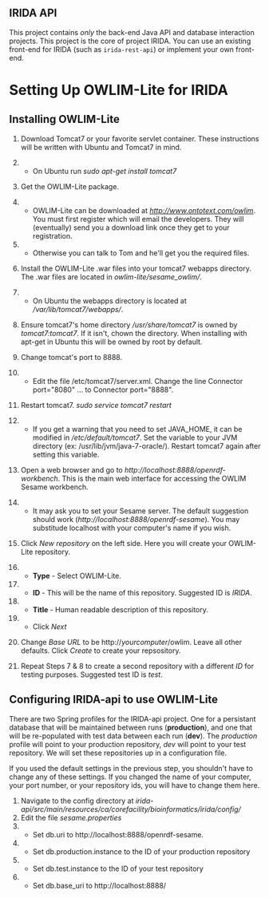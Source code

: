 IRIDA API
---------
This project contains *only* the back-end Java API and database interaction projects. This project is the core of project IRIDA. You can use an existing front-end for IRIDA (such as ```irida-rest-api```) or implement your own front-end.

Setting Up OWLIM-Lite for IRIDA
===============================

Installing OWLIM-Lite
---------------------

1. Download Tomcat7 or your favorite servlet container.  These instructions will be written with Ubuntu and Tomcat7 in mind.
1. * On Ubuntu run *sudo apt-get install tomcat7*
2. Get the OWLIM-Lite package.
2. * OWLIM-Lite can be downloaded at *http://www.ontotext.com/owlim*.  You must first register which will email the developers.  They will (eventually) send you a download link once they get to your registration.
2. * Otherwise you can talk to Tom and he'll get you the required files.
3. Install the OWLIM-Lite .war files into your tomcat7 webapps directory.  The .war files are located in *owlim-lite/sesame_owlim/*.
3. * On Ubuntu the webapps directory is located at */var/lib/tomcat7/webapps/*.
4. Ensure tomcat7's home directory */usr/share/tomcat7* is owned by *tomcat7:tomcat7*.  If it isn't, chown the directory.  When installing with apt-get in Ubuntu this will be owned by root by default.
5. Change tomcat's port to 8888.
5. * Edit the file /etc/tomcat7/server.xml.  Change the line Connector port="8080" ... to Connector port="8888".

6. Restart tomcat7.  *sudo service tomcat7 restart*
6. * If you get a warning that you need to set JAVA_HOME, it can be modified in */etc/default/tomcat7*.  Set the variable to your JVM directory (ex: /usr/lib/jvm/java-7-oracle/).  Restart tomcat7 again after setting this variable.
7. Open a web browser and go to *http://localhost:8888/openrdf-workbench*.  This is the main web interface for accessing the OWLIM Sesame workbench.  
7. * It may ask you to set your Sesame server.  The default suggestion should work (*http://localhost:8888/openrdf-sesame*).  You may substitude localhost with your computer's name if you wish.
8. Click *New repository* on the left side.  Here you will create your OWLIM-Lite repository.
8. * **Type** - Select OWLIM-Lite.
8. * **ID** - This will be the name of this repository.  Suggested ID is *IRIDA*.
8. * **Title** - Human readable description of this repository.
8. * Click *Next*
9. Change *Base URL* to be http://*yourcomputer*/owlim.  Leave all other defaults.  Click *Create* to create your repsository.
10. Repeat Steps 7 & 8 to create a second repository with a different *ID* for testing purposes.  Suggested test ID is *test*.

Configuring IRIDA-api to use OWLIM-Lite
---------------------------------------
There are two Spring profiles for the IRIDA-api project.  One for a persistant database that will be maintained between runs (**production**), and one that will be re-populated with test data between each run (**dev**).  The *production* profile will point to your production repository, *dev* will point to your test repository.  We will set these repositories up in a configuration file.

If you used the default settings in the previous step, you shouldn't have to change any of these settings.  If you changed the name of your computer, your port number, or your repository ids, you will have to change them here.

1. Navigate to the config directory at *irida-api/src/main/resources/ca/corefacility/bioinformatics/irida/config/*
2. Edit the file *sesame.properties*
2. * Set db.uri to http://localhost:8888/openrdf-sesame.
2. * Set db.production.instance to the ID of your production repository
2. * Set db.test.instance to the ID of your test repository
2. * Set db.base_uri to http://localhost:8888/
